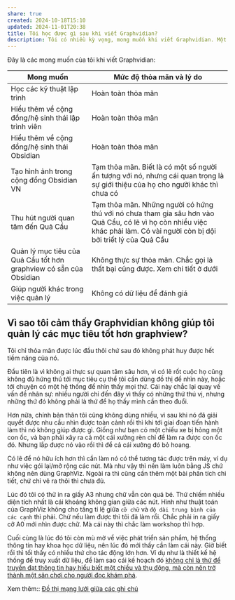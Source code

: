 ```yaml
---
share: true
created: 2024-10-18T15:10
updated: 2024-11-01T20:38
title: Tôi học được gì sau khi viết Graphvidian?
description: Tôi có nhiều kỳ vọng, mong muốn khi viết Graphvidian. Một số hoàn toàn thoả mãn. Một số không.
---
```

Đây là các mong muốn của tôi khi viết Graphvidian:

| Mong muốn                                                          | Mức độ thỏa mãn và lý do                                                                                                                                                   |
| ------------------------------------------------------------------ | -------------------------------------------------------------------------------------------------------------------------------------------------------------------------- |
| Học các kỹ thuật lập trình                                         | Hoàn toàn thỏa mãn                                                                                                                                                         |
| Hiểu thêm về cộng đồng/hệ sinh thái lập trình viên                 | Hoàn toàn thỏa mãn                                                                                                                                                         |
| Hiểu thêm về cộng đồng/hệ sinh thái Obsidian                       | Hoàn toàn thỏa mãn                                                                                                                                                         |
| Tạo hình ảnh trong cộng đồng Obsidian VN                           | Tạm thỏa mãn. Biết là có một số người ấn tượng với nó, nhưng cái quan trọng là sự giới thiệu của họ cho người khác thì chưa có                                             |
| Thu hút người quan tâm đến Quả Cầu                                 | Tạm thỏa mãn. Những người có hứng thú với nó chưa tham gia sâu hơn vào Quả Cầu, có lẽ vì họ còn nhiều việc khác phải làm. Có vài người còn bị dội bởi triết lý của Quả Cầu |
| Quản lý mục tiêu của Quả Cầu tốt hơn graphview có sẵn của Obsidian | Không thực sự thỏa mãn. Chắc gọi là thất bại cũng được. Xem chi tiết ở dưới                                                                                                |
| Giúp người khác trong việc quản lý                                 | Không có dữ liệu để đánh giá                                                                                                                                               |

## Vì sao tôi cảm thấy Graphvidian không giúp tôi quản lý các mục tiêu tốt hơn graphview?
Tôi chỉ thỏa mãn được lúc đầu thôi chứ sau đó không phát huy được hết tiềm năng của nó. 

Đầu tiên là vì không ai thực sự quan tâm sâu hơn, vì có lẽ rốt cuộc họ cũng không đủ hứng thú tới mục tiêu cụ thể tôi cần dùng đồ thị để nhìn này, hoặc tới chuyện có một hệ thống để nhìn thấy mọi thứ. Cái này chắc lại quay về vấn đề nhân sự: nhiều người chỉ đến đây vì thấy có những thứ thú vị, nhưng những thứ đó không phải là thứ để họ thấy mình cần theo đuổi. 

Hơn nữa, chính bản thân tôi cũng không dùng nhiều, vì sau khi nó đã giải quyết được nhu cầu nhìn được toàn cảnh rồi thì khi tới giai đoạn tiến hành làm thì nó không giúp được gì. Giống như bạn có một chiếu xe bị hỏng một con ốc, và bạn phải xây ra cả một cái xưởng rèn chỉ để làm ra được con ốc đó. Nhưng lắp được nó vào rồi thì để cả cái xưởng đó bỏ hoang.

Có lẽ để nó hữu ích hơn thì cần làm nó có thể tương tác được trên máy, ví dụ như việc gói lại/mở rộng các nút. Mà như vậy thì nên làm luôn bằng JS chứ không nên dùng GraphViz. Ngoài ra thì cũng cần thêm một bài phân tích chi tiết, chứ chỉ vẽ ra thôi thì chưa đủ. 

Lúc đó tôi có thử in ra giấy A3 nhưng chữ vẫn còn quá bé. Thứ chiếm nhiều diện tích nhất là cái khoảng không gian giữa các nút. Hình như thuật toán của GraphViz không cho tăng tỉ lệ giữa `cỡ chữ` và `độ dài trung bình của các cạnh` thì phải. Chứ nếu làm được thì tôi đã làm rồi. Chắc phải in ra giấy cỡ A0 mới nhìn được chữ. Mà cái này thì chắc làm workshop thì hợp.

Cuối cùng là lúc đó tôi còn mù mờ về việc phát triển sản phẩm, hệ thống thông tin hay khoa học dữ liệu, nên lúc đó mới thấy cần làm cái này. Giờ biết rồi thì tối thấy có nhiều thứ cho tác động lớn hơn. Ví dụ như là thiết kế hệ thống để truy xuất dữ liệu, để làm sao cái kế hoạch đó [không chỉ là thứ để truyền đạt thông tin hay hiểu biết một chiều và thụ động, mà còn nên trở thành một sân chơi cho người đọc khám phá](../../%E2%9A%A1Hi%E1%BB%83u%20bi%E1%BA%BFt%20s%C3%A2u/Ngh%C4%A9%20v%E1%BB%81%20vi%E1%BB%87c%20ngh%C4%A9/M%C3%B4i%20tr%C6%B0%E1%BB%9Dng%20ngh%C4%A9,%20nh%E1%BA%ADn%20th%E1%BB%A9c%20t%C4%83ng%20c%C6%B0%E1%BB%9Dng/%C4%90%E1%BB%8Dc%20v%C3%A0%20vi%E1%BA%BFt/M%E1%BB%99t%20v%C4%83n%20b%E1%BA%A3n%20kh%C3%B4ng%20n%C3%AAn%20ch%E1%BB%89%20l%C3%A0%20th%E1%BB%A9%20%C4%91%E1%BB%83%20truy%E1%BB%81n%20%C4%91%E1%BA%A1t%20th%C3%B4ng%20tin%20hay%20hi%E1%BB%83u%20bi%E1%BA%BFt%20m%E1%BB%99t%20chi%E1%BB%81u%20v%C3%A0%20th%E1%BB%A5%20%C4%91%E1%BB%99ng,%20m%C3%A0%20c%C3%B2n%20n%C3%AAn%20tr%E1%BB%9F%20th%C3%A0nh%20m%E1%BB%99t%20s%C3%A2n%20ch%C6%A1i%20cho%20ng%C6%B0%E1%BB%9Di%20%C4%91%E1%BB%8Dc%20kh%C3%A1m%20ph%C3%A1.md).

Xem thêm:: [Đồ thị mạng lưới giữa các ghi chú](./H%E1%BB%87%20th%E1%BB%91ng%20tri%20th%E1%BB%A9c%20c%E1%BB%99ng%20%C4%91%E1%BB%93ng/%C4%90%E1%BB%93%20th%E1%BB%8B%20m%E1%BA%A1ng%20l%C6%B0%E1%BB%9Bi%20gi%E1%BB%AFa%20c%C3%A1c%20ghi%20ch%C3%BA.md)
